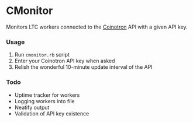 # CMonitor

Monitors LTC workers connected to the [Coinotron](https://www.coinotron.com) API with a given API key.

### Usage
1. Run `cmonitor.rb` script
2. Enter your Coinotron API key when asked
3. Relish the wonderful 10-minute update interval of the API

### Todo
* Uptime tracker for workers
* Logging workers into file
* Neatify output
* Validation of API key existence